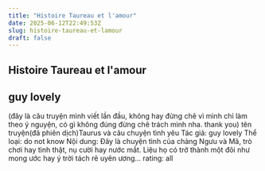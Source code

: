 ```yaml
---
title: "Histoire Taureau et l'amour"
date: 2025-06-12T22:49:53Z
slug: histoire-taureau-et-lamour
draft: false
---
```


## Histoire Taureau et l'amour

## guy lovely

(đây là câu truyện mình viết lần đầu, không hay đừng chê vì mình chỉ làm theo ý nguyện, có gì không đúng đừng chê trách mình nha. thank you)
tên truyện(đã phiên dịch)Taurus và câu chuyện tình yêu
Tác giả: guy lovely
Thể loại: do not know
Nội dung: Đây là chuyện tình của chàng Ngưu và Mã, trò chơi hay tình thật, nụ cười hay nước mắt. Liệu họ có trở thành một đôi như mong ước hay ý trời tách rẽ uyên ương...
rating: all